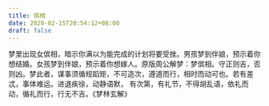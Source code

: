 ```yaml
---
title: 傧相
date: 2020-02-15T20:54:12+08:00
draft: false
---
```


梦里出现女傧相，暗示你满以为能完成的计划将要受挫。男孩梦到伴娘，预示着你想结婚。女孩梦到伴娘，预示着你想嫁人。原版周公解梦：梦傧相。守正则吉，否则凶。梦此者，谋事须循规蹈矩，不可造次，遵道而行，相时而动可也。若有差忒，事体难运。进退疾徐，动静语默， 有次第，有礼节，不得胡乱语，依礼而动，循礼而行，行无不吉。《梦林玄解》